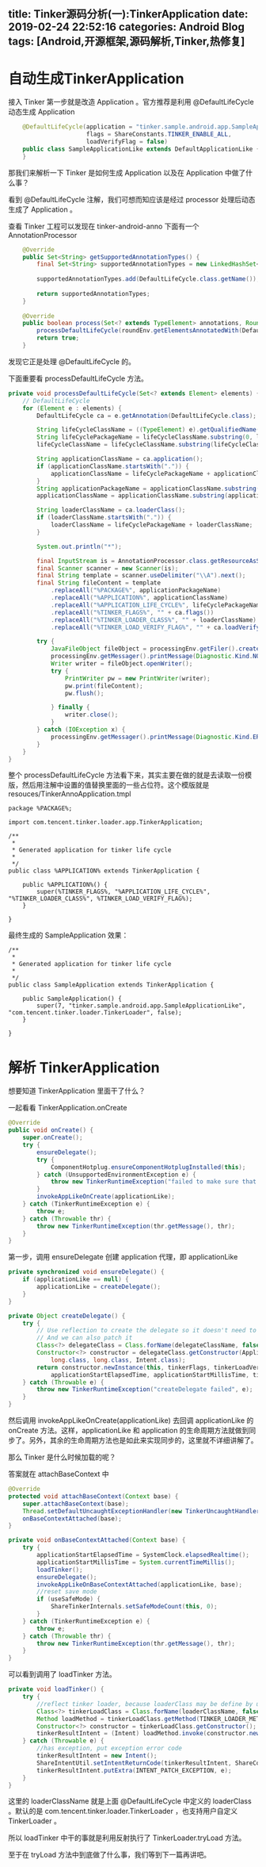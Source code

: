 title: Tinker源码分析(一):TinkerApplication
date: 2019-02-24 22:52:16
categories: Android Blog
tags: [Android,开源框架,源码解析,Tinker,热修复]
---
自动生成TinkerApplication
========================
接入 Tinker 第一步就是改造 Application 。官方推荐是利用 @DefaultLifeCycle 动态生成 Application

``` java
	@DefaultLifeCycle(application = "tinker.sample.android.app.SampleApplication",
	                  flags = ShareConstants.TINKER_ENABLE_ALL,
	                  loadVerifyFlag = false)
	public class SampleApplicationLike extends DefaultApplicationLike {
	}
```

那我们来解析一下 Tinker 是如何生成 Application 以及在 Application 中做了什么事？

看到 @DefaultLifeCycle 注解，我们可想而知应该是经过 processor 处理后动态生成了 Application 。

查看 Tinker 工程可以发现在 tinker-android-anno 下面有一个 AnnotationProcessor 

``` java
	@Override
	public Set<String> getSupportedAnnotationTypes() {
	    final Set<String> supportedAnnotationTypes = new LinkedHashSet<>();
	
	    supportedAnnotationTypes.add(DefaultLifeCycle.class.getName());
	
	    return supportedAnnotationTypes;
	}
	
	@Override
	public boolean process(Set<? extends TypeElement> annotations, RoundEnvironment roundEnv) {
	    processDefaultLifeCycle(roundEnv.getElementsAnnotatedWith(DefaultLifeCycle.class));
	    return true;
	}
```

发现它正是处理 @DefaultLifeCycle 的。

下面重要看 processDefaultLifeCycle 方法。

``` java
private void processDefaultLifeCycle(Set<? extends Element> elements) {
    // DefaultLifeCycle
    for (Element e : elements) {
        DefaultLifeCycle ca = e.getAnnotation(DefaultLifeCycle.class);

        String lifeCycleClassName = ((TypeElement) e).getQualifiedName().toString();
        String lifeCyclePackageName = lifeCycleClassName.substring(0, lifeCycleClassName.lastIndexOf('.'));
        lifeCycleClassName = lifeCycleClassName.substring(lifeCycleClassName.lastIndexOf('.') + 1);

        String applicationClassName = ca.application();
        if (applicationClassName.startsWith(".")) {
            applicationClassName = lifeCyclePackageName + applicationClassName;
        }
        String applicationPackageName = applicationClassName.substring(0, applicationClassName.lastIndexOf('.'));
        applicationClassName = applicationClassName.substring(applicationClassName.lastIndexOf('.') + 1);

        String loaderClassName = ca.loaderClass();
        if (loaderClassName.startsWith(".")) {
            loaderClassName = lifeCyclePackageName + loaderClassName;
        }

        System.out.println("*");

        final InputStream is = AnnotationProcessor.class.getResourceAsStream(APPLICATION_TEMPLATE_PATH);
        final Scanner scanner = new Scanner(is);
        final String template = scanner.useDelimiter("\\A").next();
        final String fileContent = template
            .replaceAll("%PACKAGE%", applicationPackageName)
            .replaceAll("%APPLICATION%", applicationClassName)
            .replaceAll("%APPLICATION_LIFE_CYCLE%", lifeCyclePackageName + "." + lifeCycleClassName)
            .replaceAll("%TINKER_FLAGS%", "" + ca.flags())
            .replaceAll("%TINKER_LOADER_CLASS%", "" + loaderClassName)
            .replaceAll("%TINKER_LOAD_VERIFY_FLAG%", "" + ca.loadVerifyFlag());

        try {
            JavaFileObject fileObject = processingEnv.getFiler().createSourceFile(applicationPackageName + "." + applicationClassName);
            processingEnv.getMessager().printMessage(Diagnostic.Kind.NOTE, "Creating " + fileObject.toUri());
            Writer writer = fileObject.openWriter();
            try {
                PrintWriter pw = new PrintWriter(writer);
                pw.print(fileContent);
                pw.flush();

            } finally {
                writer.close();
            }
        } catch (IOException x) {
            processingEnv.getMessager().printMessage(Diagnostic.Kind.ERROR, x.toString());
        }
    }
}
```

整个 processDefaultLifeCycle 方法看下来，其实主要在做的就是去读取一份模版，然后用注解中设置的值替换里面的一些占位符。这个模版就是 resouces/TinkerAnnoApplication.tmpl 


	package %PACKAGE%;

	import com.tencent.tinker.loader.app.TinkerApplication;
	
	/**
	 *
	 * Generated application for tinker life cycle
	 *
	 */
	public class %APPLICATION% extends TinkerApplication {
	
	    public %APPLICATION%() {
	        super(%TINKER_FLAGS%, "%APPLICATION_LIFE_CYCLE%", "%TINKER_LOADER_CLASS%", %TINKER_LOAD_VERIFY_FLAG%);
	    }
	
	}
	
最终生成的 SampleApplication 效果：
	
	/**
	 *
	 * Generated application for tinker life cycle
	 *
	 */
	public class SampleApplication extends TinkerApplication {
	
	    public SampleApplication() {
	        super(7, "tinker.sample.android.app.SampleApplicationLike", "com.tencent.tinker.loader.TinkerLoader", false);
	    }
	
	}
	
解析 TinkerApplication
======================
想要知道 TinkerApplication 里面干了什么？

一起看看 TinkerApplication.onCreate 

``` java
@Override
public void onCreate() {
    super.onCreate();
    try {
        ensureDelegate();
        try {
            ComponentHotplug.ensureComponentHotplugInstalled(this);
        } catch (UnsupportedEnvironmentException e) {
            throw new TinkerRuntimeException("failed to make sure that ComponentHotplug logic is fine.", e);
        }
        invokeAppLikeOnCreate(applicationLike);
    } catch (TinkerRuntimeException e) {
        throw e;
    } catch (Throwable thr) {
        throw new TinkerRuntimeException(thr.getMessage(), thr);
    }
}
```

第一步，调用 ensureDelegate 创建 application 代理，即 applicationLike

``` java
private synchronized void ensureDelegate() {
    if (applicationLike == null) {
        applicationLike = createDelegate();
    }
}

private Object createDelegate() {
    try {
        // Use reflection to create the delegate so it doesn't need to go into the primary dex.
        // And we can also patch it
        Class<?> delegateClass = Class.forName(delegateClassName, false, getClassLoader());
        Constructor<?> constructor = delegateClass.getConstructor(Application.class, int.class, boolean.class,
            long.class, long.class, Intent.class);
        return constructor.newInstance(this, tinkerFlags, tinkerLoadVerifyFlag,
            applicationStartElapsedTime, applicationStartMillisTime, tinkerResultIntent);
    } catch (Throwable e) {
        throw new TinkerRuntimeException("createDelegate failed", e);
    }
}
```

然后调用 invokeAppLikeOnCreate(applicationLike) 去回调 applicationLike 的 onCreate 方法。这样，applicationLike 和 application 的生命周期方法就做到同步了。另外，其余的生命周期方法也是如此来实现同步的，这里就不详细讲解了。

那么 Tinker 是什么时候加载的呢？

答案就在 attachBaseContext 中

``` java
@Override
protected void attachBaseContext(Context base) {
    super.attachBaseContext(base);
    Thread.setDefaultUncaughtExceptionHandler(new TinkerUncaughtHandler(this));
    onBaseContextAttached(base);
}

private void onBaseContextAttached(Context base) {
    try {
        applicationStartElapsedTime = SystemClock.elapsedRealtime();
        applicationStartMillisTime = System.currentTimeMillis();
        loadTinker();
        ensureDelegate();
        invokeAppLikeOnBaseContextAttached(applicationLike, base);
        //reset save mode
        if (useSafeMode) {
            ShareTinkerInternals.setSafeModeCount(this, 0);
        }
    } catch (TinkerRuntimeException e) {
        throw e;
    } catch (Throwable thr) {
        throw new TinkerRuntimeException(thr.getMessage(), thr);
    }
}

```

可以看到调用了 loadTinker 方法。

``` java
private void loadTinker() {
    try {
        //reflect tinker loader, because loaderClass may be define by user!
        Class<?> tinkerLoadClass = Class.forName(loaderClassName, false, getClassLoader());
        Method loadMethod = tinkerLoadClass.getMethod(TINKER_LOADER_METHOD, TinkerApplication.class);
        Constructor<?> constructor = tinkerLoadClass.getConstructor();
        tinkerResultIntent = (Intent) loadMethod.invoke(constructor.newInstance(), this);
    } catch (Throwable e) {
        //has exception, put exception error code
        tinkerResultIntent = new Intent();
        ShareIntentUtil.setIntentReturnCode(tinkerResultIntent, ShareConstants.ERROR_LOAD_PATCH_UNKNOWN_EXCEPTION);
        tinkerResultIntent.putExtra(INTENT_PATCH_EXCEPTION, e);
    }
}
```

这里的 loaderClassName 就是上面 @DefaultLifeCycle 中定义的 loaderClass 。默认的是 com.tencent.tinker.loader.TinkerLoader ，也支持用户自定义 TinkerLoader 。

所以 loadTinker 中干的事就是利用反射执行了 TinkerLoader.tryLoad 方法。

至于在 tryLoad 方法中到底做了什么事，我们等到下一篇再讲吧。


